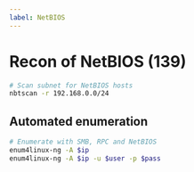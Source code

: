 ```yaml
---
label: NetBIOS
---
```


# Recon of NetBIOS (139)

```bash
# Scan subnet for NetBIOS hosts
nbtscan -r 192.168.0.0/24
```

## Automated enumeration

```bash
# Enumerate with SMB, RPC and NetBIOS
enum4linux-ng -A $ip
enum4linux-ng -A $ip -u $user -p $pass
```
